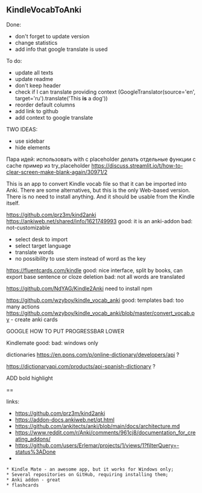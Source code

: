 ## KindleVocabToAnki
Done:
* don't forget to update version
* change statistics
* add info that google translate is used

To do:
* update all texts
* update readme
* don't keep header
* check if I can translate providing context (GoogleTranslator(source='en', target='ru').translate('This <b>is</b> a dog'))
* reorder default columns
* add link to github
* add context to google translate

TWO IDEAS:
* use sidebar
* hide elements

Пара идей:
использовать with с placeholder
делать отдельные функции с cache
пример из try_placeholder https://discuss.streamlit.io/t/how-to-clear-screen-make-blank-again/30971/2

This is an app to convert Kindle vocab file so that it can be imported into Anki. There are some alternatives, but this is the only Web-based version. There is no need to install anything. And it should be usable from the Kindle itself.

https://github.com/prz3m/kind2anki https://ankiweb.net/shared/info/1621749993
good: it is an anki-addon
bad: not-customizable

* select desk to import
* select target language
* translate words
* no possibility to use stem instead of word as the key

https://fluentcards.com/kindle
good: nice interface, split by books, can export base sentence or cloze deletion
bad: not all words are translated

https://github.com/NdYAG/Kindle2Anki
need to install npm


https://github.com/wzyboy/kindle_vocab_anki
good: templates
bad: too many actions
https://github.com/wzyboy/kindle_vocab_anki/blob/master/convert_vocab.py - create anki cards


GOOGLE HOW TO PUT PROGRESSBAR LOWER



Kindlemate
good:
bad: windows only

dictionaries
https://en.pons.com/p/online-dictionary/developers/api ?

https://dictionaryapi.com/products/api-spanish-dictionary ?

ADD bold highlight

==

links:
* https://github.com/prz3m/kind2anki
* https://addon-docs.ankiweb.net/qt.html
* https://github.com/ankitects/anki/blob/main/docs/architecture.md
* https://www.reddit.com/r/Anki/comments/961cj8/documentation_for_creating_addons/
* https://github.com/users/Erlemar/projects/1/views/1?filterQuery=-status%3ADone
*

    * Kindle Mate - an awesome app, but it works for Windows only;
    * Several repositories on GitHub, requiring installing them;
    * Anki addon - great
    * flashcards
